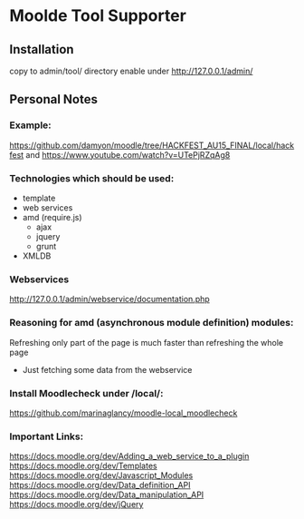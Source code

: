 # Moolde Tool Supporter

## Installation
copy to admin/tool/ directory
enable under http://127.0.0.1/admin/

## Personal Notes
### Example:
https://github.com/damyon/moodle/tree/HACKFEST_AU15_FINAL/local/hackfest
and
https://www.youtube.com/watch?v=UTePjRZqAg8

### Technologies which should be used:
* template
* web services
* amd (require.js)
	* ajax
	* jquery
	* grunt
* XMLDB

### Webservices
http://127.0.0.1/admin/webservice/documentation.php

### Reasoning for amd (asynchronous module definition) modules:
Refreshing only part of the page is much faster than refreshing the whole page
- Just fetching some data from the webservice

### Install Moodlecheck under /local/:
https://github.com/marinaglancy/moodle-local_moodlecheck

### Important Links:
https://docs.moodle.org/dev/Adding_a_web_service_to_a_plugin
https://docs.moodle.org/dev/Templates
https://docs.moodle.org/dev/Javascript_Modules
https://docs.moodle.org/dev/Data_definition_API
https://docs.moodle.org/dev/Data_manipulation_API
https://docs.moodle.org/dev/jQuery
